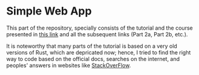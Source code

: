 # Simple Web App

This part of the repository, specially consists of the tutorial and the course presented in [this link](https://joelmccracken.github.io/entries/a-simple-web-app-in-rust-pt-1/) and all the subsequent links (Part 2a, Part 2b, etc.). 

It is noteworthy that many parts of the tutorial is based on a very old versions of Rust, which are depricated now; hence, I tried to find the right way to code based on the official docs, searches on the internet, and peoples' answers in websites like [StackOverFlow](https://stackoverflow.com/).
